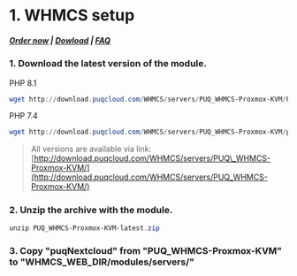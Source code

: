 # 1. WHMCS setup

#####  [Order now](https://puqcloud.com/index.php?rp=/store/whmcs-module-proxmox-kvm) | [Dowload](https://download.puqcloud.com/WHMCS/servers/PUQ_WHMCS-Proxmox-KVM/) | [FAQ](https://faq.puqcloud.com/)

### 1. Download the latest version of the module.

PHP 8.1

```Powershell
wget http://download.puqcloud.com/WHMCS/servers/PUQ_WHMCS-Proxmox-KVM/PUQ_WHMCS-Proxmox-KVM-latest.zip
```

PHP 7.4

```Powershell
wget http://download.puqcloud.com/WHMCS/servers/PUQ_WHMCS-Proxmox-KVM/php74/PUQ_WHMCS-Proxmox-KVM-latest.zip
```

>All versions are available via link: [http://download.puqcloud.com/WHMCS/servers/PUQ\_WHMCS-Proxmox-KVM/](http://download.puqcloud.com/WHMCS/servers/PUQ_WHMCS-Proxmox-KVM/)

#####  

### 2. Unzip the archive with the module.

```Powershell
unzip PUQ_WHMCS-Proxmox-KVM-latest.zip
```

#####  

### 3. Copy "puqNextcloud" from "PUQ\_WHMCS-Proxmox-KVM" to "WHMCS\_WEB\_DIR/modules/servers/"
